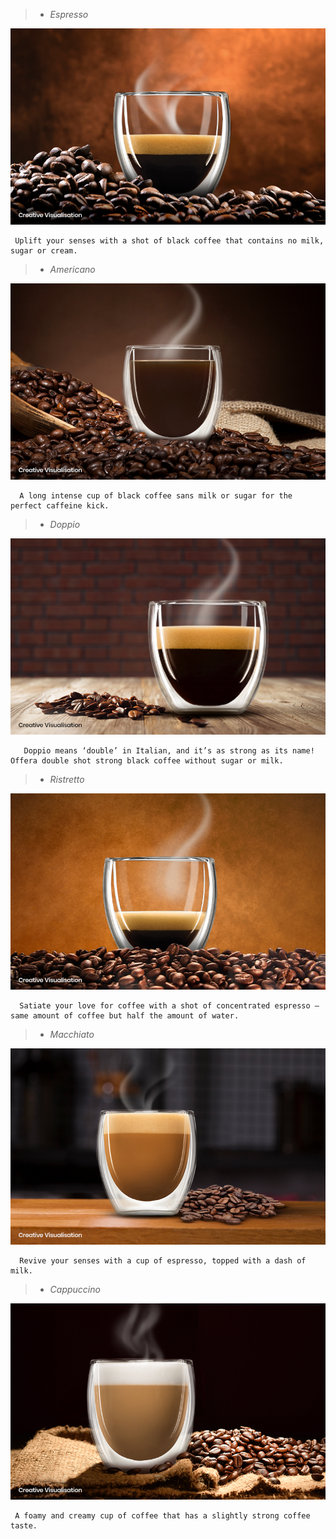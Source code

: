> - *Espresso*
 <img src="https://github.com/Moh2399/CoffeeHut_Frontend/blob/main/images/Featured_Espresso.jpg">

     Uplift your senses with a shot of black coffee that contains no milk, sugar or cream.

> - *Americano* 
 <img src="https://github.com/Moh2399/CoffeeHut_Frontend/blob/main/images/Featured_Esp_Americano.jpg">

      A long intense cup of black coffee sans milk or sugar for the perfect caffeine kick.

> - *Doppio*
 <img src="https://github.com/Moh2399/CoffeeHut_Frontend/blob/main/images/Featured_Esp_Doppio.jpg">

       Doppio means ‘double’ in Italian, and it’s as strong as its name! Offera double shot strong black coffee without sugar or milk.

> - *Ristretto*
 <img src="https://github.com/Moh2399/CoffeeHut_Frontend/blob/main/images/Featured_Esp_Ristretto.jpg">

      Satiate your love for coffee with a shot of concentrated espresso – same amount of coffee but half the amount of water.

> - *Macchiato*
 <img src="https://github.com/Moh2399/CoffeeHut_Frontend/blob/main/images/Featured_Esp_Macchiato.jpg">

      Revive your senses with a cup of espresso, topped with a dash of milk.

> - *Cappuccino*
<img src="https://github.com/Moh2399/CoffeeHut_Frontend/blob/main/images/Featured_Cappuccino.jpg">

     A foamy and creamy cup of coffee that has a slightly strong coffee taste.